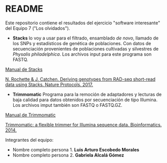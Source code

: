 # README

Este repositorio contiene el resultados del ejercicio "software interesante" del Equipo 7 ("Los olvidados").

* **Stacks** lo voy a usar para el filtrado, ensamblado *de novo*, llamado de los SNPs y estadísticos de genética de poblaciones. Con datos de secuenciación provenientes de poblaciones cultivadas y silvestres de *Physalis philadelphica*. Los archivos input para este programa son FASTQ.

[Manual de Stacks](http://catchenlab.life.illinois.edu/stacks/manual/)

[N. Rochette & J. Catchen. Deriving genotypes from RAD-seq short-read data using Stacks. Nature Protocols. 2017.](https://www.nature.com/articles/nprot.2017.123)

* **Trimmomatic** Programa para la remoción de adaptadores y lecturas de baja calidad para datos obtenidos por secuenciación de tipo Illumina. Los archivos imput también son FASTQ o FASTQ.GZ.

[Manual de Trimmomatic](http://www.usadellab.org/cms/uploads/supplementary/Trimmomatic/TrimmomaticManual_V0.32.pdf)

[Trimmomatic: a flexible trimmer for Illumina sequence data. Bioinformatics. 2014.](https://academic.oup.com/bioinformatics/article/30/15/2114/2390096)

Integrantes del equipo:
* Nombre completo persona 1. **Luis Arturo Escobedo Morales**
* Nombre completo persona 2. **Gabriela Alcalá Gómez**
